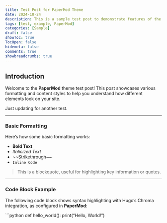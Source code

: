 ```yaml
---
title: Test Post for PaperMod Theme
date: 2024-10-24
description: This is a sample test post to demonstrate features of the PaperMod theme.
tags: [test, example, PaperMod]
categories: [Sample]
draft: false
showToc: true
TocOpen: false
hidemeta: false
comments: true
showbreadcrumbs: true
---
```


## Introduction

Welcome to the **PaperMod** theme test post! This post showcases various formatting and content styles to help you understand how different elements look on your site.

Just updating for another test.
<!--more-->

---

### Basic Formatting

Here’s how some basic formatting works:

- **Bold Text**
- *Italicized Text*
- \~\~Strikethrough\~\~
- `Inline Code`

> This is a blockquote, useful for highlighting key information or quotes.

---

### Code Block Example

The following code block shows syntax highlighting with Hugo’s Chroma integration, as configured in **PaperMod**:

\`\`\`python
def hello\_world():
	print(“Hello, World!”)